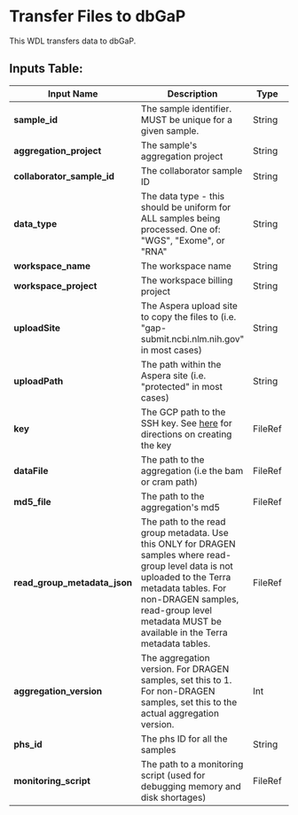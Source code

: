 # Transfer Files to dbGaP

This WDL transfers data to dbGaP. 

## Inputs Table: 
| Input Name                   | Description                                                                                                                                                                                                                                       | Type    | Required | Default   |
|------------------------------|---------------------------------------------------------------------------------------------------------------------------------------------------------------------------------------------------------------------------------------------------|---------|----------|-----------|
| **sample_id**                | The sample identifier. MUST be unique for a given sample.                                                                                                                                                                                         | String  | Yes      | N/A       |
| **aggregation_project**      | The sample's aggregation project                                                                                                                                                                                                                  | String  | Yes      | N/A       |
| **collaborator_sample_id**   | The collaborator sample ID                                                                                                                                                                                                                        | String  | Yes      | N/A       |
| **data_type**                | The data type - this should be uniform for ALL samples being processed. One of: "WGS", "Exome", or "RNA"                                                                                                                                          | String  | Yes      | N/A       |
| **workspace_name**           | The workspace name                                                                                                                                                                                                                                | String  | Yes      | N/A       |
| **workspace_project**        | The workspace billing project                                                                                                                                                                                                                     | String  | Yes      | N/A       |
| **uploadSite**               | The Aspera upload site to copy the files to (i.e. "gap-submit.ncbi.nlm.nih.gov" in most cases)                                                                                                                                                    | String  | Yes      | N/A       |
| **uploadPath**               | The path within the Aspera site (i.e. "protected" in most cases)                                                                                                                                                                                  | String  | Yes      | N/A       |
| **key**                      | The GCP path to the SSH key. See [here](https://github.com/broadinstitute/submissions?tab=readme-ov-file#ssh-key-creation-and-usage-guide) for directions on creating the key                                                                     | FileRef | Yes      | N/A       |
| **dataFile**                 | The path to the aggregation (i.e the bam or cram path)                                                                                                                                                                                            | FileRef | Yes      | N/A       |
| **md5_file**                 | The path to the aggregation's md5                                                                                                                                                                                                                 | FileRef | Yes      | N/A       |
| **read_group_metadata_json** | The path to the read group metadata. Use this ONLY for DRAGEN samples where read-group level data is not uploaded to the Terra metadata tables. For non-DRAGEN samples, read-group level metadata MUST be available in the Terra metadata tables. | FileRef | No       | N/A       |
| **aggregation_version**      | The aggregation version. For DRAGEN samples, set this to 1. For non-DRAGEN samples, set this to the actual aggregation version.                                                                                                                   | Int     | Yes      | N/A       |
| **phs_id**                   | The phs ID for all the samples                                                                                                                                                                                                                    | String  | Yes      | N/A       |
| **monitoring_script**        | The path to a monitoring script (used for debugging memory and disk shortages)                                                                                                                                                                    | FileRef | No       | N/A       |
